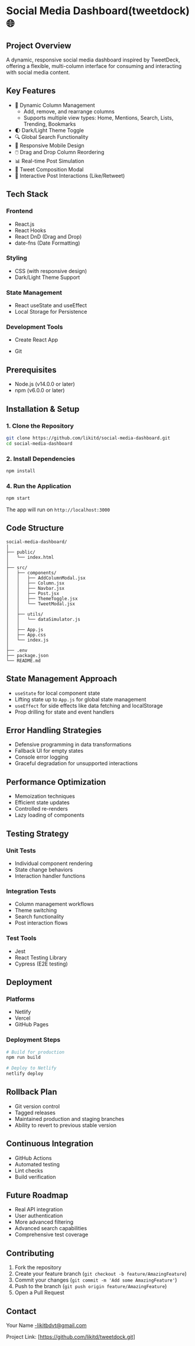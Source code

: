 

# Social Media Dashboard(tweetdock) 🌐

## Project Overview

A dynamic, responsive social media dashboard inspired by TweetDeck, offering a flexible, multi-column interface for consuming and interacting with social media content.

## Key Features

- 🔄 Dynamic Column Management
  - Add, remove, and rearrange columns
  - Supports multiple view types: Home, Mentions, Search, Lists, Trending, Bookmarks
- 🌓 Dark/Light Theme Toggle
- 🔍 Global Search Functionality
- 📱 Responsive Mobile Design
- 🖱️ Drag and Drop Column Reordering
- 📊 Real-time Post Simulation
- 💬 Tweet Composition Modal
- 🌈 Interactive Post Interactions (Like/Retweet)

## Tech Stack

### Frontend
- React.js
- React Hooks
- React DnD (Drag and Drop)
- date-fns (Date Formatting)

### Styling
- CSS (with responsive design)
- Dark/Light Theme Support

### State Management
- React useState and useEffect
- Local Storage for Persistence

### Development Tools
- Create React App
<!-- - ESLint -->
- Git

## Prerequisites

- Node.js (v14.0.0 or later)
- npm (v6.0.0 or later)

## Installation & Setup

### 1. Clone the Repository
```bash
git clone https://github.com/likitd/social-media-dashboard.git
cd social-media-dashboard
```

### 2. Install Dependencies
```bash
npm install
```

<!-- ### 3. Environment Variables
Create a `.env` file in the root directory:
```
REACT_APP_MOCK_DATA=true  # Enable/disable mock data generation
``` -->

### 4. Run the Application
```bash
npm start
```

The app will run on `http://localhost:3000`

## Code Structure

```
social-media-dashboard/
│
├── public/
│   └── index.html
│
├── src/
│   ├── components/
│   │   ├── AddColumnModal.jsx
│   │   ├── Column.jsx
│   │   ├── Navbar.jsx
│   │   ├── Post.jsx
│   │   ├── ThemeToggle.jsx
│   │   └── TweetModal.jsx
│   │
│   ├── utils/
│   │   └── dataSimulator.js
│   │
│   ├── App.js
│   ├── App.css
│   └── index.js
│
├── .env
├── package.json
└── README.md
```

## State Management Approach

- `useState` for local component state
- Lifting state up to `App.js` for global state management
- `useEffect` for side effects like data fetching and localStorage
- Prop drilling for state and event handlers

## Error Handling Strategies

- Defensive programming in data transformations
- Fallback UI for empty states
- Console error logging
- Graceful degradation for unsupported interactions

## Performance Optimization

- Memoization techniques
- Efficient state updates
- Controlled re-renders
- Lazy loading of components

## Testing Strategy

### Unit Tests
- Individual component rendering
- State change behaviors
- Interaction handler functions

### Integration Tests
- Column management workflows
- Theme switching
- Search functionality
- Post interaction flows

### Test Tools
- Jest
- React Testing Library
- Cypress (E2E testing)

## Deployment

### Platforms
- Netlify
- Vercel
- GitHub Pages

### Deployment Steps
```bash
# Build for production
npm run build

# Deploy to Netlify
netlify deploy
```

## Rollback Plan

- Git version control
- Tagged releases
- Maintained production and staging branches
- Ability to revert to previous stable version

## Continuous Integration

- GitHub Actions
- Automated testing
- Lint checks
- Build verification

## Future Roadmap

- Real API integration
- User authentication
- More advanced filtering
- Advanced search capabilities
- Comprehensive test coverage

## Contributing

1. Fork the repository
2. Create your feature branch (`git checkout -b feature/AmazingFeature`)
3. Commit your changes (`git commit -m 'Add some AmazingFeature'`)
4. Push to the branch (`git push origin feature/AmazingFeature`)
5. Open a Pull Request



## Contact

Your Name -likitbdvt@gmail.com

Project Link: [https://github.com/likitd/tweetdock.git]